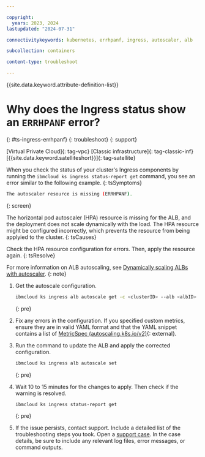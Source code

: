 ```yaml
---

copyright: 
  years: 2023, 2024
lastupdated: "2024-07-31"

connectivitykeywords: kubernetes, errhpanf, ingress, autoscaler, alb

subcollection: containers

content-type: troubleshoot

---
```


{{site.data.keyword.attribute-definition-list}}

# Why does the Ingress status show an `ERRHPANF` error?
{: #ts-ingress-errhpanf}
{: troubleshoot}
{: support}

[Virtual Private Cloud]{: tag-vpc} [Classic infrastructure]{: tag-classic-inf} [{{site.data.keyword.satelliteshort}}]{: tag-satellite}

When you check the status of your cluster's Ingress components by running the `ibmcloud ks ingress status-report get` command, you see an error similar to the following example.
{: tsSymptoms}

```sh
The autoscaler resource is missing (ERRHPANF).
```
{: screen}

The horizontal pod autoscaler (HPA) resource is missing for the ALB, and the deployment does not scale dynamically with the load. The HPA resource might be configured incorrectly, which prevents the resource from being applyied to the cluster.
{: tsCauses}


Check the HPA resource configuration for errors. Then, apply the resource again. 
{: tsResolve}

For more information on ALB autoscaling, see [Dynamically scaling ALBs with autoscaler](/docs/containers?topic=containers-ingress-alb-manage#alb_replicas_autoscaler).
{: note}

1. Get the autoscale configuration.
    ```sh
    ibmcloud ks ingress alb autoscale get -c <clusterID> --alb <albID>
    ```
    {: pre}

1. Fix any errors in the configuration. If you specified custom metrics, ensure they are in valid YAML format and that the YAML snippet contains a list of [MetricSpec (autoscaling.k8s.io/v2)](https://kubernetes.io/docs/reference/generated/kubernetes-api/v1.26/#metricspec-v2-autoscaling){: external}.

1. Run the command to update the ALB and apply the corrected configuration.
    ```sh
    ibmcloud ks ingress alb autoscale set
    ```
    {: pre}

1. Wait 10 to 15 minutes for the changes to apply. Then check if the warning is resolved. 
    ```sh
    ibmcloud ks ingress status-report get
    ```
    {: pre}

1. If the issue persists, contact support. Include a detailed list of the troubleshooting steps you took. Open a [support case](/docs/get-support?topic=get-support-using-avatar). In the case details, be sure to include any relevant log files, error messages, or command outputs.


